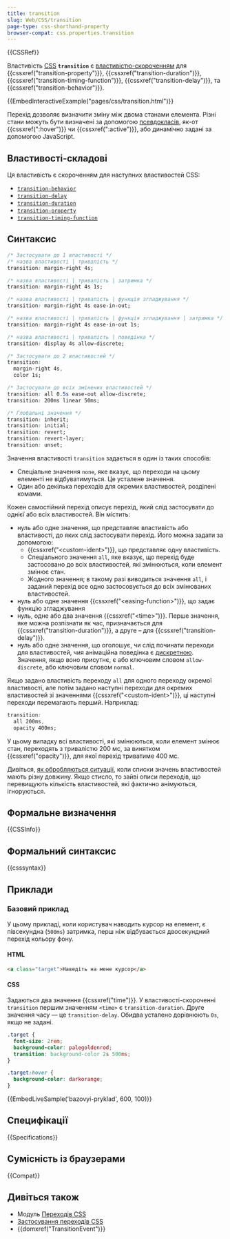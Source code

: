 ```yaml
---
title: transition
slug: Web/CSS/transition
page-type: css-shorthand-property
browser-compat: css.properties.transition
---
```


{{CSSRef}}

Властивість [CSS](/uk/docs/Web/CSS) **`transition`** є [властивістю-скороченням](/uk/docs/Web/CSS/Shorthand_properties) для {{cssxref("transition-property")}}, {{cssxref("transition-duration")}}, {{cssxref("transition-timing-function")}}, {{cssxref("transition-delay")}}, та {{cssxref("transition-behavior")}}.

{{EmbedInteractiveExample("pages/css/transition.html")}}

Перехід дозволяє визначити зміну між двома станами елемента. Різні стани можуть бути визначені за допомогою [псевдокласів](/uk/docs/Web/CSS/Pseudo-classes), як-от {{cssxref(":hover")}} чи {{cssxref(":active")}}, або динамічно задані за допомогою JavaScript.

## Властивості-складові

Ця властивість є скороченням для наступних властивостей CSS:

- [`transition-behavior`](/uk/docs/Web/CSS/transition-behavior)
- [`transition-delay`](/uk/docs/Web/CSS/transition-delay)
- [`transition-duration`](/uk/docs/Web/CSS/transition-duration)
- [`transition-property`](/uk/docs/Web/CSS/transition-property)
- [`transition-timing-function`](/uk/docs/Web/CSS/transition-timing-function)

## Синтаксис

```css
/* Застосувати до 1 властивості */
/* назва властивості | тривалість */
transition: margin-right 4s;

/* назва властивості | тривалість | затримка */
transition: margin-right 4s 1s;

/* назва властивості | тривалість | функція згладжування */
transition: margin-right 4s ease-in-out;

/* назва властивості | тривалість | функція згладжування | затримка */
transition: margin-right 4s ease-in-out 1s;

/* назва властивості | тривалість | поведінка */
transition: display 4s allow-discrete;

/* Застосувати до 2 властивостей */
transition:
  margin-right 4s,
  color 1s;

/* Застосувати до всіх змінених властивостей */
transition: all 0.5s ease-out allow-discrete;
transition: 200ms linear 50ms;

/* Глобальні значення */
transition: inherit;
transition: initial;
transition: revert;
transition: revert-layer;
transition: unset;
```

Значення властивості `transition` задається в один із таких способів:

- Спеціальне значення `none`, яке вказує, що переходи на цьому елементі не відбуватимуться. Це усталене значення.
- Один або декілька переходів для окремих властивостей, розділені комами.

Кожен самостійний перехід описує перехід, який слід застосувати до однієї або всіх властивостей. Він містить:

- нуль або одне значення, що представляє властивість або властивості, до яких слід застосувати перехід. Його можна задати за допомогою:
  - {{cssxref("&lt;custom-ident&gt;")}}, що представляє одну властивість.
  - Спеціального значення `all`, яке вказує, що перехід буде застосовано до всіх властивостей, які змінюються, коли елемент змінює стан.
  - Жодного значення; в такому разі виводиться значення `all`, і заданий перехід все одно застосовується до всіх змінюваних властивостей.
- нуль або одне значення {{cssxref("&lt;easing-function&gt;")}}, що задає функцію згладжування
- нуль, одне або два значення {{cssxref("&lt;time&gt;")}}. Перше значення, яке можна розпізнати як час, призначається для {{cssxref("transition-duration")}}, а друге – для {{cssxref("transition-delay")}}.
- нуль або одне значення, що оголошує, чи слід починати переходи для властивостей, чия анімаційна поведінка є [дискретною](/uk/docs/Web/CSS/CSS_animated_properties#discrete). Значення, якщо воно присутнє, є або ключовим словом `allow-discrete`, або ключовим словом `normal`.

Якщо задано властивість переходу `all` для одного переходу окремої властивості, але потім задано наступні переходи для окремих властивостей зі значеннями {{cssxref("&lt;custom-ident&gt;")}}, ці наступні переходи перемагають перший. Наприклад:

```css
transition:
  all 200ms,
  opacity 400ms;
```

У цьому випадку всі властивості, які змінюються, коли елемент змінює стан, переходять з тривалістю 200 мс, за винятком {{cssxref("opacity")}}, для якої перехід триватиме 400 мс.

Дивіться, [як обробляються ситуації](/uk/docs/Web/CSS/CSS_transitions/Using_CSS_transitions#koly-spysky-znachen-vlastyvostei-maiut-riznu-dovzhynu), коли списки значень властивостей мають різну довжину. Якщо стисло, то зайві описи переходів, що перевищують кількість властивостей, які фактично анімуються, ігноруються.

## Формальне визначення

{{CSSInfo}}

## Формальний синтаксис

{{csssyntax}}

## Приклади

### Базовий приклад

У цьому прикладі, коли користувач наводить курсор на елемент, є півсекундна (`500ms`) затримка, перш ніж відбувається двосекундний перехід кольору фону.

#### HTML

```html
<a class="target">Наведіть на мене курсор</a>
```

#### CSS

Задаються два значення {{cssxref("time")}}. У властивості-скороченні `transition` першим значенням `<time>` є `transition-duration`. Друге значення часу — це `transition-delay`. Обидва усталено дорівнюють `0s`, якщо не задані.

```css
.target {
  font-size: 2rem;
  background-color: palegoldenrod;
  transition: background-color 2s 500ms;
}

.target:hover {
  background-color: darkorange;
}
```

{{EmbedLiveSample('bazovyi-pryklad', 600, 100)}}

## Специфікації

{{Specifications}}

## Сумісність із браузерами

{{Compat}}

## Дивіться також

- Модуль [Переходів CSS](/uk/docs/Web/CSS/CSS_transitions)
- [Застосування переходів CSS](/uk/docs/Web/CSS/CSS_transitions/Using_CSS_transitions)
- {{domxref("TransitionEvent")}}
